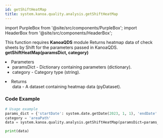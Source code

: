 ```yaml
---
id: getShiftHeatMap
title: system.kanoa.quality.analysis.getShiftHeatMap
---
```


import PurpleBox from '@site/src/components/PurpleBox';
import HeaderBox from '@site/src/components/HeaderBox';

<PurpleBox>This function requires <b>KanoaQDS</b> module</PurpleBox>
<HeaderBox header="Description">Returns heatmap data of check sheets by Shift for the parameters passed in KanoaQDS.</HeaderBox>
<HeaderBox header="Syntax">
    <b>getShiftHeatMap(paramsDict, category)</b>
    <li> Parameters <br />
        <ul>
            <li>paramsDict - Dictionary containing parameters (dictionary).</li>
            <li>category - Category type (string).</li>
        </ul>
    </li>
    <li> Returns <br />
        <ul>data - A dataset containing heatmap data (pyDataset).</ul>
    </li>
</HeaderBox>

### Code Example
```python
# Usage example
params_dict = {'startDate': system.date.getDate(2023, 1, 1), 'endDate': system.date.getDate(2023, 12, 31), 'assetPath': 'Kanoa Industries\Adelaide Hills'}
category = 'areaPath'
data = system.kanoa.quality.analysis.getShiftHeatMap(paramsDict=params_dict, category=category)

print(data)
